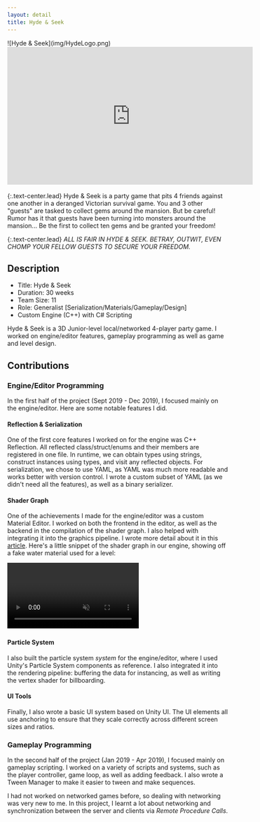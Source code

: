 ```yaml
---
layout: detail
title: Hyde & Seek
---
```

<div class="row">
<div class="col-lg-3 col-sm-3"></div>
<div class="col-lg-6 col-sm-6" markdown="1">
![Hyde & Seek](img/HydeLogo.png)
</div>
<div class="col-lg-3 col-sm-3"></div>
</div>

<div class='embed-container'>
    <iframe width="560" height="315" src="https://www.youtube.com/embed/n4cHep9gxeg?rel=0" frameborder="0" allow="accelerometer; autoplay; encrypted-media; gyroscope; picture-in-picture" allowfullscreen></iframe>
</div>

{:.text-center.lead}
Hyde & Seek is a party game that pits 4 friends against one another in a deranged Victorian survival game.
You and 3 other "guests" are tasked to collect gems around the mansion.
But be careful! Rumor has it that guests have been turning into monsters around the mansion...
Be the first to collect ten gems and be granted your freedom!

{:.text-center.lead}
*ALL IS FAIR IN HYDE & SEEK. BETRAY, OUTWIT, EVEN CHOMP YOUR FELLOW GUESTS TO SECURE YOUR FREEDOM.*

## Description
- Title: Hyde & Seek
- Duration: 30 weeks
- Team Size: 11
- Role: Generalist [Serialization/Materials/Gameplay/Design]
- Custom Engine (C++) with C# Scripting

Hyde & Seek is a 3D Junior-level local/networked 4-player party game. I worked on engine/editor features, gameplay programming as well as game and level design.

## Contributions
### Engine/Editor Programming
In the first half of the project (Sept 2019 - Dec 2019), I focused mainly on the engine/editor.
Here are some notable features I did.

#### Reflection & Serialization
One of the first core features I worked on for the engine was C++ Reflection.
All reflected class/struct/enums and their members are registered in one file.
In runtime, we can obtain types using strings, construct instances using types, and visit any reflected objects.
For serialization, we chose to use YAML, as YAML was much more readable and works better with version control.
I wrote a custom subset of YAML (as we didn't need all the features), as well as a binary serializer.

#### Shader Graph
One of the achievements I made for the engine/editor was a custom Material Editor.
I worked on both the frontend in the editor, as well as the backend in the compilation of the shader graph.
I also helped with integrating it into the graphics pipeline.
I wrote more detail about it in this [article](https://blog.undefinist.com/writing-a-shader-graph/).
Here's a little snippet of the shader graph in our engine, showing off a fake water material used for a level:

<video autoplay muted loop src="https://blog.undefinist.com/assets/posts/2020-05-06-writing-a-shader-graph/watermat.webm"></video>

#### Particle System
I also built the particle system *system* for the engine/editor, where I used Unity's Particle System components as reference.
I also integrated it into the rendering pipeline: buffering the data for instancing, as well as writing the vertex shader for billboarding.

#### UI Tools
Finally, I also wrote a basic UI system based on Unity UI. The UI elements all use anchoring to ensure that they scale
correctly across different screen sizes and ratios.

### Gameplay Programming
In the second half of the project (Jan 2019 - Apr 2019), I focused mainly on gameplay scripting.
I worked on a variety of scripts and systems, such as the player controller, game loop, as well as adding feedback.
I also wrote a Tween Manager to make it easier to tween and make sequences.

I had not worked on networked games before, so dealing with networking was very new to me.
In this project, I learnt a lot about networking and synchronization between the server and clients via *Remote Procedure Calls*.